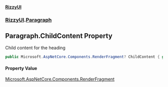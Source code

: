 #### [RizzyUI](index 'index')
### [RizzyUI](RizzyUI 'RizzyUI').[Paragraph](RizzyUI.Paragraph 'RizzyUI.Paragraph')

## Paragraph.ChildContent Property

Child content for the heading

```csharp
public Microsoft.AspNetCore.Components.RenderFragment? ChildContent { get; set; }
```

#### Property Value
[Microsoft.AspNetCore.Components.RenderFragment](https://docs.microsoft.com/en-us/dotnet/api/Microsoft.AspNetCore.Components.RenderFragment 'Microsoft.AspNetCore.Components.RenderFragment')